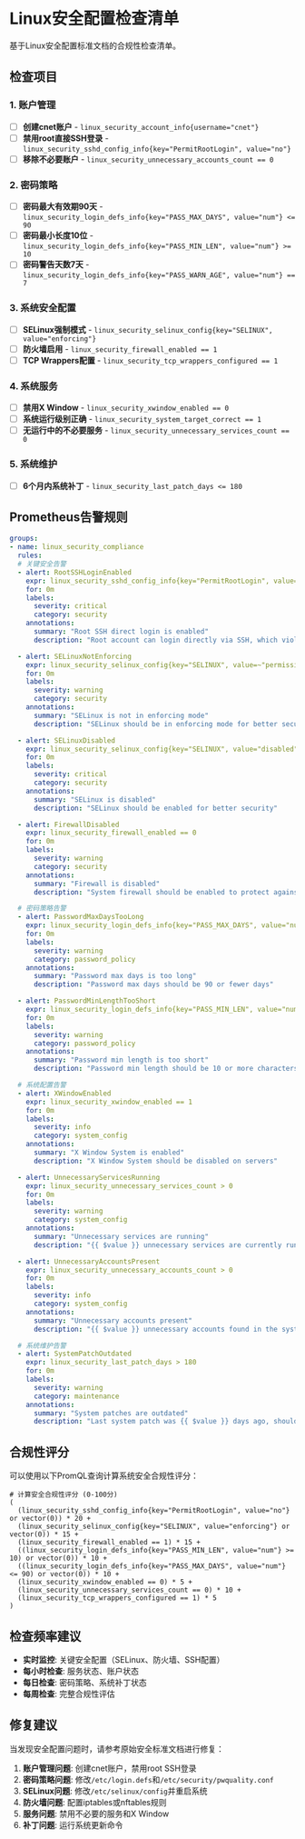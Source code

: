 # Linux安全配置检查清单

基于Linux安全配置标准文档的合规性检查清单。

## 检查项目

### 1. 账户管理
- [ ] **创建cnet账户** - `linux_security_account_info{username="cnet"}`
- [ ] **禁用root直接SSH登录** - `linux_security_sshd_config_info{key="PermitRootLogin", value="no"}`
- [ ] **移除不必要账户** - `linux_security_unnecessary_accounts_count == 0`

### 2. 密码策略
- [ ] **密码最大有效期90天** - `linux_security_login_defs_info{key="PASS_MAX_DAYS", value="num"} <= 90`
- [ ] **密码最小长度10位** - `linux_security_login_defs_info{key="PASS_MIN_LEN", value="num"} >= 10`
- [ ] **密码警告天数7天** - `linux_security_login_defs_info{key="PASS_WARN_AGE", value="num"} == 7`

### 3. 系统安全配置
- [ ] **SELinux强制模式** - `linux_security_selinux_config{key="SELINUX", value="enforcing"}`
- [ ] **防火墙启用** - `linux_security_firewall_enabled == 1`
- [ ] **TCP Wrappers配置** - `linux_security_tcp_wrappers_configured == 1`

### 4. 系统服务
- [ ] **禁用X Window** - `linux_security_xwindow_enabled == 0`
- [ ] **系统运行级别正确** - `linux_security_system_target_correct == 1`
- [ ] **无运行中的不必要服务** - `linux_security_unnecessary_services_count == 0`

### 5. 系统维护
- [ ] **6个月内系统补丁** - `linux_security_last_patch_days <= 180`

## Prometheus告警规则

```yaml
groups:
- name: linux_security_compliance
  rules:
  # 关键安全告警
  - alert: RootSSHLoginEnabled
    expr: linux_security_sshd_config_info{key="PermitRootLogin", value="yes"}
    for: 0m
    labels:
      severity: critical
      category: security
    annotations:
      summary: "Root SSH direct login is enabled"
      description: "Root account can login directly via SSH, which violates security policy"

  - alert: SELinuxNotEnforcing
    expr: linux_security_selinux_config{key="SELINUX", value=~"permissive|disabled"}
    for: 0m
    labels:
      severity: warning
      category: security
    annotations:
      summary: "SELinux is not in enforcing mode"
      description: "SELinux should be in enforcing mode for better security"

  - alert: SELinuxDisabled
    expr: linux_security_selinux_config{key="SELINUX", value="disabled"}
    for: 0m
    labels:
      severity: critical
      category: security
    annotations:
      summary: "SELinux is disabled"
      description: "SELinux should be enabled for better security"

  - alert: FirewallDisabled
    expr: linux_security_firewall_enabled == 0
    for: 0m
    labels:
      severity: warning
      category: security
    annotations:
      summary: "Firewall is disabled"
      description: "System firewall should be enabled to protect against network attacks"

  # 密码策略告警
  - alert: PasswordMaxDaysTooLong
    expr: linux_security_login_defs_info{key="PASS_MAX_DAYS", value="num"} > 90
    for: 0m
    labels:
      severity: warning
      category: password_policy
    annotations:
      summary: "Password max days is too long"
      description: "Password max days should be 90 or fewer days"

  - alert: PasswordMinLengthTooShort
    expr: linux_security_login_defs_info{key="PASS_MIN_LEN", value="num"} < 10
    for: 0m
    labels:
      severity: warning
      category: password_policy
    annotations:
      summary: "Password min length is too short"
      description: "Password min length should be 10 or more characters"

  # 系统配置告警
  - alert: XWindowEnabled
    expr: linux_security_xwindow_enabled == 1
    for: 0m
    labels:
      severity: info
      category: system_config
    annotations:
      summary: "X Window System is enabled"
      description: "X Window System should be disabled on servers"

  - alert: UnnecessaryServicesRunning
    expr: linux_security_unnecessary_services_count > 0
    for: 0m
    labels:
      severity: warning
      category: system_config
    annotations:
      summary: "Unnecessary services are running"
      description: "{{ $value }} unnecessary services are currently running"

  - alert: UnnecessaryAccountsPresent
    expr: linux_security_unnecessary_accounts_count > 0
    for: 0m
    labels:
      severity: info
      category: system_config
    annotations:
      summary: "Unnecessary accounts present"
      description: "{{ $value }} unnecessary accounts found in the system"

  # 系统维护告警
  - alert: SystemPatchOutdated
    expr: linux_security_last_patch_days > 180
    for: 0m
    labels:
      severity: warning
      category: maintenance
    annotations:
      summary: "System patches are outdated"
      description: "Last system patch was {{ $value }} days ago, should be within 180 days"
```

## 合规性评分

可以使用以下PromQL查询计算系统安全合规性评分：

```promql
# 计算安全合规性评分 (0-100分)
(
  (linux_security_sshd_config_info{key="PermitRootLogin", value="no"} or vector(0)) * 20 +
  (linux_security_selinux_config{key="SELINUX", value="enforcing"} or vector(0)) * 15 +
  (linux_security_firewall_enabled == 1) * 15 +
  ((linux_security_login_defs_info{key="PASS_MIN_LEN", value="num"} >= 10) or vector(0)) * 10 +
  ((linux_security_login_defs_info{key="PASS_MAX_DAYS", value="num"} <= 90) or vector(0)) * 10 +
  (linux_security_xwindow_enabled == 0) * 5 +
  (linux_security_unnecessary_services_count == 0) * 10 +
  (linux_security_tcp_wrappers_configured == 1) * 5
)
```

## 检查频率建议

- **实时监控**: 关键安全配置（SELinux、防火墙、SSH配置）
- **每小时检查**: 服务状态、账户状态
- **每日检查**: 密码策略、系统补丁状态
- **每周检查**: 完整合规性评估

## 修复建议

当发现安全配置问题时，请参考原始安全标准文档进行修复：

1. **账户管理问题**: 创建cnet账户，禁用root SSH登录
2. **密码策略问题**: 修改`/etc/login.defs`和`/etc/security/pwquality.conf`
3. **SELinux问题**: 修改`/etc/selinux/config`并重启系统
4. **防火墙问题**: 配置iptables或nftables规则
5. **服务问题**: 禁用不必要的服务和X Window
6. **补丁问题**: 运行系统更新命令
